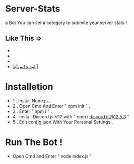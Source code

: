 # Server-Stats
a Bot You can set a category to submite your server stats !

Like This => 
- 
- 
- 
- 
- <a href="https://uupload.ir/view/ssaa_c1z.png" target="_blank"><img src="https://s6.uupload.ir/files/ssaa_c1z_thumb.png" border="0" alt="آپلود عکس" /></a>


# Installetion

- 1 . Install Node.js .
- 2 . Open Cmd And Enter " npm init " .
- 3 . Enter " npm i " .
- 4 . Install Discord.js V12 with " npm i discord.js@12.5.3 "
- 5 . Edit config.json With Your Personal Settings .

# Run The Bot !
- Open Cmd and Enter " node index.js "
